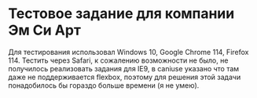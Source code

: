 # Тестовое задание для компании Эм Си Арт

Для тестирования использовал Windows 10, Google Chrome 114, Firefox 114. Тестить через Safari, к сожалению возможности не было, не получилось реализовать задания для IE9, в caniuse указано что там даже не поддерживается flexbox, поэтому для решения этой задачи понадобилось бы гораздо больше времени (я не умею).
